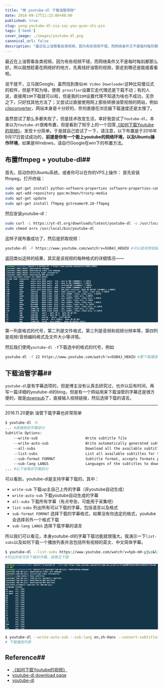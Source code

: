 ```yaml
---
title: "用 youtube-dl 下载油管视频"
date: 2016-09-17T11:23:00+08:00
published: true
slug: yong-youtube-dl-xia-zai-you-guan-shi-pin
tags: ['Geek']
cover_image: ./images/youtube-dl.png
canonical_url: false
description: "最近在上油管看各类视频，因为有些视频不错，而网络条件又不是每时每刻都那么好。所以就想趁着在网络好的地方，先离线好油管的视频，那走到哪还是能接着看啦。"
---
```




最近在上油管看各类视频，因为有些视频不错，而网络条件又不是每时每刻都那么好。所以就想趁着在网络好的地方，先离线好油管的视频，那走到哪还是能接着看啦。

说干就干，立马就Google，虽然找到类似`4K Video Downloader`这种比较傻瓜式的软件，但是不知为啥，使用` proxifier`设置它走代理还是下载不动；有的人说，直接用`IDM`下载就可以啦，但是我的`IDM`设置代理不知道为啥也不成功，无奈之下，只好找其他方法了；又尝试过直接使用网上那些转换油管视频的网站，例如[clipconverter](http://www.clipconverter.cc)，网站本身是十分好的，奈何直接在浏览器下载速度还是太慢了。

虽然尝试了那么多都失败了，但是技术改变生活，幸好我尝试了`Youtube-dl`，本来以为`Youtube-dl`很难布置，但是看到了知乎上的一个回答[《如何下载Youtube的视频》](http://zhihu.com/question/22247271/answer/41909651)，发现十分简单。于是就自己尝试了一下，请注意，以下布置是于2016年9月17日尝试成功的，**前提是你有一个能上youtube的网络环境，以及Ubuntu操作环境**，如果是Windows，请自行Google在win下的布置方法。

## 布置ffmpeg + youtube-dl##

首先，启动你的Ubuntu系统，或者你可以在你的VPS上操作：
首先安装ffmpeg，打开终端：

```bash
sudo apt-get install python-software-properties software-properties-common
sudo apt-add-repository ppa:mc3man/trusty-media
sudo apt-get update
sudo apt-get install ffmpeg gstreamer0.10-ffmpeg
```

然后安装youtube-dl：

```bash
sudo curl -L https://yt-dl.org/downloads/latest/youtube-dl -o /usr/local/bin/youtube-dl
sudo chmod a+rx /usr/local/bin/youtube-dl
```

这样子就布置成功了，然后是抓取视频：

```bash
youtube-dl -F https://www.youtube.com/watch?v=5UB4J_HEHZU #可以是视频链接或者是播放列表链接
```

返回类似这样的结果，其实是该视频的每种格式的详细情况——

![youtube-dl](./images/youtube-dl.png)

第一列是格式的代号，第二列是文件格式，第三列是音频和视频分辨率等，第四列是视频/音频编码格式及文件大小等详情。

然后我们使用`youtube-dl -f`下载选中的格式的代号，例如

```bash
youtube-dl -f 22 https://www.youtube.com/watch?v=5UB4J_HEHZU #要下载播放列表也是同样，会自动下载列表中所有视频
```

## 下载油管字幕##

`youtube-dl`是有字幕选项的，但是博主没有认真去研究过，也许以后有时间，再写一篇详细的youtube-dl的blog，但是有一个网站用来下载油管的字幕还是很方便的，就是[downsub](http://downsub.com/)了，直接输入视频链接，然后选择下载的语言。

-----
2016.11.20更新
油管下载字幕也非常简单

```bash
$ youtube-dl -h
... #直接跳到字幕部分
Subtitle Options:
    --write-sub                      Write subtitle file
    --write-auto-sub                 Write automatically generated subtitle file (YouTube only)
    --all-subs                       Download all the available subtitles of the video
    --list-subs                      List all available subtitles for the video
    --sub-format FORMAT              Subtitle format, accepts formats preference, for example: "srt" or "ass/srt/best"
    --sub-lang LANGS                 Languages of the subtitles to download (optional) separated by commas, use --list-subs for available language tags
... #以下省略非字幕部分
```

可以看到，youtube-dl是支持字幕下载的，其中：

 - `write-sub` 下载up主自己上传的字幕（非youtube自动生成）
 - `write-auto-sub` 下载youtube自动生成的字幕
 - `all-subs` 下载所有字幕（有点夸张，可能用于采集吧）
 - `list-subs` 列出所有可以下载的字幕，包括语言以及格式
 - `sub-format FORMAT` 选择下载的字幕格式，如果没有你选定的格式，youtube会选择另外一个格式下载
 - `sub-lang LANGS` 选择下载字幕的语言

所以我们可以看见，本身youtube-dl的字幕下载功能就很强大。我演示一下`list-subs`以及如何下载一个播放列表并且包括所有视频的英文、中文简体字幕。

```bash
$ youtube-dl --list-subs https://www.youtube.com/watch?v=hpb-mH-yjLc&list=PL2mpR0RYFQsBiCWVJSvVAO3OJ2t7DzoHA
#列出所有可供下载的字幕，效果见下图
```
![](./images/youtubedl-subtitle.png)

```bash
$ youtube-dl --write-auto-sub --sub-lang en,zh-Hans --convert-subtitles srt https://www.youtube.com/playlist?list=PL2mpR0RYFQsBiCWVJSvVAO3OJ2t7DzoHA
# 下载播放列表
```

## Reference##

- [《如何下载Youtube的视频》](http://zhihu.com/question/22247271/answer/41909651)
- [youtube-dl download page](http://rg3.github.io/youtube-dl/download.html)
- [youtube-dl](https://github.com/rg3/youtube-dl)